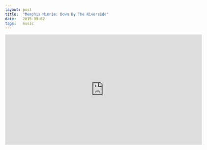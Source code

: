 ```yaml
---
layout: post
title:  "Memphis Minnie: Down By The Riverside"
date:   2015-09-02
tags:   music
---
```


<iframe width="640" height="360" src="https://www.youtube.com/embed/blBZgM4e-CY" frameborder="0"> </iframe>
